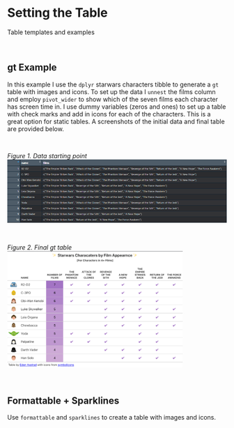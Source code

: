 # Setting the Table
Table templates and examples

<br>

## gt Example

In this example I use the `dplyr` starwars characters tibble to generate a `gt` table with images and icons. To set up the data I `unnest` the films column and employ `pivot_wider` to show which of the seven films each character has screen time in. I use dummy variables (zeros and ones) to set up a table with check marks and add in icons for each of the characters. This is a great option for static tables. A screenshots of the initial data and final table are provided below.   

<br>

*Figure 1. Data starting point*
![start](/Images/gt_start.PNG)

<br>
  
 *Figure 2. Final gt table*  
<img src="Images/starwars_gt.png" width="80%" height="80%">

<br>
 
## Formattable + Sparklines

Use `formattable` and `sparklines` to create a table with images and icons. 
 
<br>
